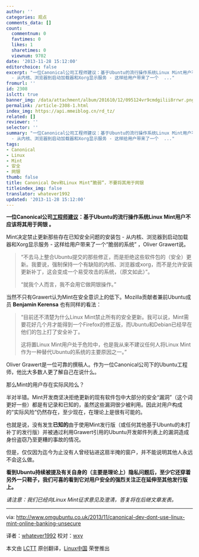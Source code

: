 ```yaml
---
author: ''
categories: 观点
comments_data: []
count:
  commentnum: 0
  favtimes: 0
  likes: 1
  sharetimes: 0
  viewnum: 9702
date: '2013-11-28 15:12:00'
editorchoice: false
excerpt: "一位Canonical公司工程师建议：基于Ubuntu的流行操作系统Linux Mint用户不应该将其用于网银 。\r\nMint决定禁止更新那些存在已知安全问题的安装包
  - 从内核、浏览器到启动加载器和Xorg显示服务 - 这样给用户带来了一个  ..."
fromurl: ''
id: 2308
islctt: true
banner_img: /data/attachment/album/201610/12/095124vr9cmdgilii8rrwr.png
permalink: /article-2308-1.html
index_img: https://api.mmeiblog.cn/rd_tz/
related: []
reviewer: ''
selector: ''
summary: "一位Canonical公司工程师建议：基于Ubuntu的流行操作系统Linux Mint用户不应该将其用于网银 。\r\nMint决定禁止更新那些存在已知安全问题的安装包
  - 从内核、浏览器到启动加载器和Xorg显示服务 - 这样给用户带来了一个  ..."
tags:
- Canonical
- Linux
- Mint
- 安全
- 网银
thumb: false
title: Canonical Dev称Linux Mint“脆弱”，不要将其用于网银
titleindex_img: false
translator: whatever1992
updated: '2013-11-28 15:12:00'
---
```


**一位Canonical公司[工程师建议](https://lists.ubuntu.com/archives/ubuntu-devel-discuss/2013-November/014770.html)：基于Ubuntu的流行操作系统Linux Mint用户不应该将其用于网银 。**


Mint决定禁止更新那些存在已知安全问题的安装包 - 从内核、浏览器到启动加载器和Xorg显示服务 - 这样给用户带来了一个“脆弱的系统” ，Oliver Grawert说。



> 
> “不去马上整合Ubuntu提交的那些修正，而是拒绝这些软件包的（安全）更新。我要说，强制保持一个有缺陷的内核、浏览器或xorg，而不是允许安装更新补丁，这会变成一个易受攻击的系统，（原文如此）”。
> 
> 
> “就我个人而言，我不会用它做网银操作。”
> 
> 
> 


当然不只有Grawert认为Mint在安全意识上的低下。Mozilla贡献者兼前Ubuntu成员 **Benjamin Kerensa** 也有同样的看法：



> 
> “目前还不清楚为什么Linux Mint禁止所有的安全更新。我可以说，Mint需要花好几个月才能得到一个Firefox的修正版，而Ubuntu和Debian已经早在他们的包上打了安全补丁。
> 
> 
> 这将置Linux Mint用户处于危险中，也是我从来不建议任何人将Linux Mint作为一种替代Ubuntu的系统的主要原因之一。”
> 
> 
> 


Oliver Grawert是一位可靠的撰稿人。作为一位Canonical公司下的Ubuntu工程师，他比大多数人更了解自己在说什么。


那么Mint的用户存在实际风险么？


半对半错。Mint开发商坚决拒绝更新的现有软件包中大部分的安全“漏洞”（这个词更好一些）都是有记录和已知的，虽然这些漏洞很少被利用。因此对用户构成的“实际风险”仍然存在，至少现在，在理论上是很有可能的。


也就是说，没有发生**已知的**由于使用Mint发行版（或任何其他基于Ubuntu的未打补丁的发行版）并被通过利用Grawert引用的Ubuntu开发邮件列表上的漏洞造成身份盗窃乃至更糟的事故的情况。


但是，仅仅因为迄今为止没有人曾经钻进这扇半掩的窗户，并不能说明其他人永远不会这么做。


**看到Ubuntu持续被提及有关自身的（主要是理论上）隐私问题后，至少它还穿着另外一只鞋子，我们可喜的看到它对用户安全的强烈关注正在延伸至其他发行版上。**


*请注意：我们已经向Linux Mint征求意见及澄清，答复将在后继文章发表。*




---


via: <http://www.omgubuntu.co.uk/2013/11/canonical-dev-dont-use-linux-mint-online-banking-unsecure>


译者：[whatever1992](https://github.com/whatever1992) 校对：[wxy](https://github.com/wxy)


本文由 [LCTT](https://github.com/LCTT/TranslateProject) 原创翻译，[Linux中国](http://linux.cn/) 荣誉推出